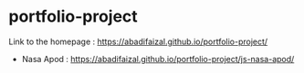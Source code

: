 # portfolio-project

Link to the homepage : https://abadifaizal.github.io/portfolio-project/
- Nasa Apod : https://abadifaizal.github.io/portfolio-project/js-nasa-apod/
